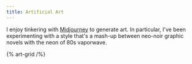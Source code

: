 ```yaml
---
title: Artificial Art
---
```


I enjoy tinkering with [Midjourney](https://midjourney.com/) to generate art. In particular, I've been experimenting with a style that's a mash-up between neo-noir graphic novels with the neon of 80s vaporwave.

{% art-grid /%}
